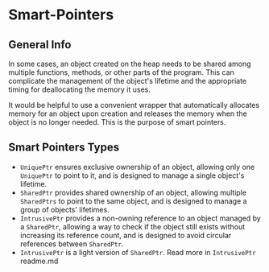 # Smart-Pointers

## General Info

In some cases, an object created on the heap needs to be shared among 
multiple functions, methods, or other parts of the program. This can 
complicate the management of the object's lifetime and the appropriate 
timing for deallocating the memory it uses.

It would be helpful to use a convenient wrapper that automatically 
allocates memory for an object upon creation and releases the memory when 
the object is no longer needed. This is the purpose of smart pointers.

## Smart Pointers Types

* ```UniquePtr``` ensures exclusive ownership of an object, allowing only one `UniquePtr` to point to it, and is designed to manage a single object's lifetime.
* ```SharedPtr```  provides shared ownership of an object, allowing multiple `SharedPtrs` to point to the same object, and is designed to manage a group of objects' lifetimes.
* ```IntrusivePtr``` provides a non-owning reference to an object managed by a
 `SharedPtr`, allowing a way to check if the object still exists without 
 increasing its reference count, and is designed to avoid circular references between `SharedPtr`.
* ```IntrusivePtr``` is a light version of `SharedPtr`. Read more in `IntrusivePtr` readme.md
